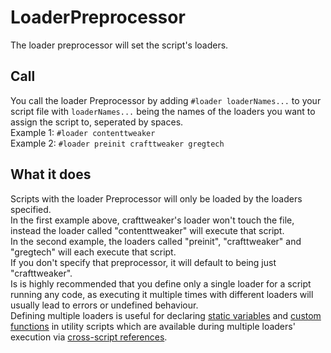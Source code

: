 # LoaderPreprocessor

The loader preprocessor will set the script's loaders.

## Call
You call the loader Preprocessor by adding `#loader loaderNames...` to your script file with `loaderNames...` being the names of the loaders you want to assign the script to, seperated by spaces.  
Example 1: `#loader contenttweaker`  
Example 2: `#loader preinit crafttweaker gregtech`

## What it does
Scripts with the loader Preprocessor will only be loaded by the loaders specified.  
In the first example above, crafttweaker's loader won't touch the file, instead the loader called "contenttweaker" will execute that script.  
In the second example, the loaders called "preinit", "crafttweaker" and "gregtech" will each execute that script.  
If you don't specify that preprocessor, it will default to being just "crafttweaker".  
Is is highly recommended that you define only a single loader for a script running any code, as executing it multiple times with different loaders will usually lead to errors or undefined behaviour.  
Defining multiple loaders is useful for declaring [static variables](/AdvancedFunctions/Global_Static_Variables/) and [custom functions](/AdvancedFunctions/Custom_Functions/) in utility scripts which are available during multiple loaders' execution via [cross-script references](/AdvancedFunctions/Cross-Script_Reference/).